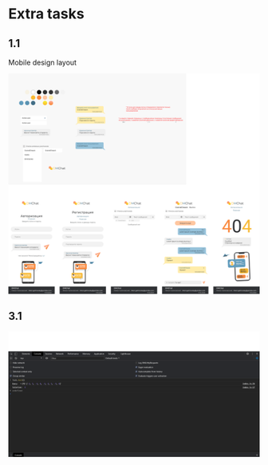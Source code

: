 # Extra tasks

## 1.1

Mobile design layout

![Temporary els](images/extra-task-1.png)

## 3.1

![Temporary els](images/extra-task-3.1.png)
